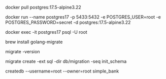 docker pull postgres:17.5-alpine3.22

docker run --name postgres17 -p 5433:5432 -e POSTGRES_USER=root -e POSTGRES_PASSWORD=secret -d postgres:17.5-alpine3.22

docker exec -it postgres17 psql -U root

brew install golang-migrate

migrate -version

migrate create -ext sql -dir db/migration -seq init_schema

createdb --username=root --owner=root simple_bank
